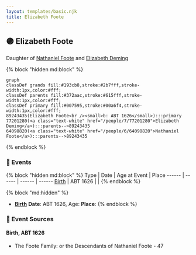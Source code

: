 ```yaml
---
layout: templates/basic.njk
title: Elizabeth Foote
---
```

## 🟣 Elizabeth Foote

Daughter of [Nathaniel Foote](/people/6/64098820) and [Elizabeth Deming](/people/7/77201280)

{% block "hidden md:block" %}
```mermaid
graph
classDef grands fill:#193cb8,stroke:#2b7fff,stroke-width:1px,color:#fff;
classDef parents fill:#372aac,stroke:#615fff,stroke-width:1px,color:#fff;
classDef primary fill:#007595,stroke:#00a6f4,stroke-width:1px,color:#fff;
89243435(Elizabeth Foote<br /><small>b: ABT 1626</small>):::primary
77201280(<a class="text-white" href="/people/7/77201280">Elizabeth Deming</a>):::parents-->89243435
64098820(<a class="text-white" href="/people/6/64098820">Nathaniel Foote</a>):::parents-->89243435
```
{% endblock %}

### 📆 Events

{% block "hidden md:block" %}
Type | Date | Age at Event | Place
------ | ------ | ------ | ------
[Birth](#event-event-2) | ABT 1626 |  |
{% endblock %}

{% block "md:hidden" %}
- **[Birth](#event-event-2)**
**Date**: ABT 1626, Age:
**Place**:
{% endblock %}

### 📰 Event Sources

#### <a id="event-event-2"></a> Birth, ABT 1626
* The Foote Family: or the Descendants of Nathaniel Foote  - 47